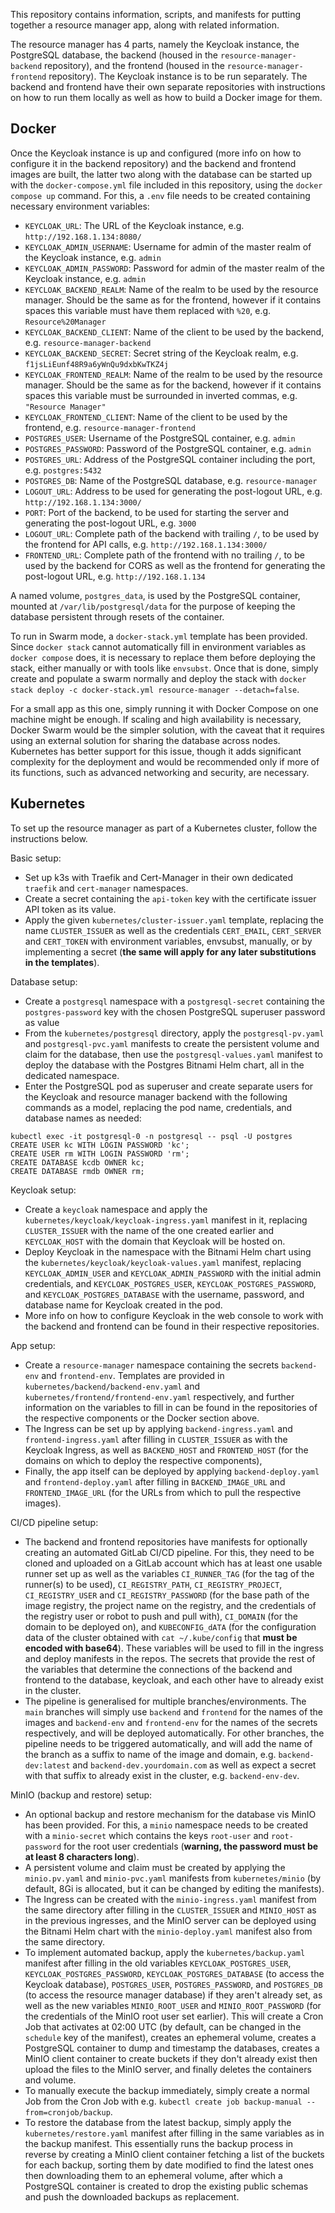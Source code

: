 This repository contains information, scripts, and manifests for putting together a resource manager app, along with related information.

The resource manager has 4 parts, namely the Keycloak instance, the PostgreSQL database, the backend (housed in the `resource-manager-backend` repository), and the frontend (housed in the `resource-manager-frontend` repository). The Keycloak instance is to be run separately. The backend and frontend have their own separate repositories with instructions on how to run them locally as well as how to build a Docker image for them.

Docker
------

Once the Keycloak instance is up and configured (more info on how to configure it in the backend repository) and the backend and frontend images are built, the latter two along with the database can be started up with the `docker-compose.yml` file included in this repository, using the `docker compose up` command. For this, a `.env` file needs to be created containing necessary environment variables:
- `KEYCLOAK_URL`: The URL of the Keycloak instance, e.g. `http://192.168.1.134:8080/`
- `KEYCLOAK_ADMIN_USERNAME`: Username for admin of the master realm of the Keycloak instance, e.g. `admin`
- `KEYCLOAK_ADMIN_PASSWORD`: Password for admin of the master realm of the Keycloak instance, e.g. `admin`
- `KEYCLOAK_BACKEND_REALM`: Name of the realm to be used by the resource manager. Should be the same as for the frontend, however if it contains spaces this variable must have them replaced with `%20`, e.g. `Resource%20Manager`
- `KEYCLOAK_BACKEND_CLIENT`: Name of the client to be used by the backend, e.g. `resource-manager-backend`
- `KEYCLOAK_BACKEND_SECRET`: Secret string of the Keycloak realm, e.g. `f1jsLiEunf48R9a6yWnQu9dxbKwTKZ4j`
- `KEYCLOAK_FRONTEND_REALM`: Name of the realm to be used by the resource manager. Should be the same as for the backend, however if it contains spaces this variable must be surrounded in inverted commas, e.g. `"Resource Manager"`
- `KEYCLOAK_FRONTEND_CLIENT`: Name of the client to be used by the frontend, e.g. `resource-manager-frontend`
- `POSTGRES_USER`: Username of the PostgreSQL container, e.g. `admin`
- `POSTGRES_PASSWORD`: Password of the PostgreSQL container, e.g. `admin`
- `POSTGRES_URL`: Address of the PostgreSQL container including the port, e.g. `postgres:5432`
- `POSTGRES_DB`: Name of the PostgreSQL database, e.g. `resource-manager`
- `LOGOUT_URL`: Address to be used for generating the post-logout URL, e.g. `http://192.168.1.134:3000/`
- `PORT`: Port of the backend, to be used for starting the server and generating the post-logout URL, e.g. `3000`
- `LOGOUT_URL`: Complete path of the backend with trailing `/`, to be used by the frontend for API calls, e.g. `http://192.168.1.134:3000/`
- `FRONTEND_URL`: Complete path of the frontend with no trailing `/`, to be used by the backend for CORS as well as the frontend for generating the post-logout URL, e.g. `http://192.168.1.134`

A named volume, `postgres_data`, is used by the PostgreSQL container, mounted at `/var/lib/postgresql/data` for the purpose of keeping the database persistent through resets of the container.

To run in Swarm mode, a `docker-stack.yml` template has been provided. Since `docker stack` cannot automatically fill in environment variables as `docker compose` does, it is necessary to replace them before deploying the stack, either manually or with tools like `envsubst`. Once that is done, simply create and populate a swarm normally and deploy the stack with `docker stack deploy -c docker-stack.yml resource-manager --detach=false`.

For a small app as this one, simply running it with Docker Compose on one machine might be enough. If scaling and high availability is necessary, Docker Swarm would be the simpler solution, with the caveat that it requires using an external solution for sharing the database across nodes. Kubernetes has better support for this issue, though it adds significant complexity for the deployment and would be recommended only if more of its functions, such as advanced networking and security, are necessary.

Kubernetes
----------

To set up the resource manager as part of a Kubernetes cluster, follow the instructions below.

Basic setup:
- Set up k3s with Traefik and Cert-Manager in their own dedicated `traefik` and `cert-manager` namespaces.
- Create a secret containing the `api-token` key with the certificate issuer API token as its value.
- Apply the given `kubernetes/cluster-issuer.yaml` template, replacing the name `CLUSTER_ISSUER` as well as the credentials `CERT_EMAIL`, `CERT_SERVER` and `CERT_TOKEN` with environment variables, envsubst, manually, or by implementing a secret (**the same will apply for any later substitutions in the templates**).

Database setup:
- Create a `postgresql` namespace with a `postgresql-secret` containing the `postgres-password` key with the chosen PostgreSQL superuser password as value
- From the `kubernetes/postgresql` directory, apply the `postgresql-pv.yaml` and `postgresql-pvc.yaml` manifests to create the persistent volume and claim for the database, then use the `postgresql-values.yaml` manifest to deploy the database with the Postgres Bitnami Helm chart, all in the dedicated namespace.
- Enter the PostgreSQL pod as superuser and create separate users for the Keycloak and resource manager backend with the following commands as a model, replacing the pod name, credentials, and database names as needed:
```
kubectl exec -it postgresql-0 -n postgresql -- psql -U postgres
CREATE USER kc WITH LOGIN PASSWORD 'kc';
CREATE USER rm WITH LOGIN PASSWORD 'rm';
CREATE DATABASE kcdb OWNER kc;
CREATE DATABASE rmdb OWNER rm;
```

Keycloak setup:
- Create a `keycloak` namespace and apply the `kubernetes/keycloak/keycloak-ingress.yaml` manifest in it, replacing `CLUSTER_ISSUER` with the name of the one created earlier and `KEYCLOAK_HOST` with the domain that Keycloak will be hosted on.
- Deploy Keycloak in the namespace with the Bitnami Helm chart using the `kubernetes/keycloak/keycloak-values.yaml` manifest, replacing `KEYCLOAK_ADMIN_USER` and `KEYCLOAK_ADMIN_PASSWORD` with the initial admin credentials, and `KEYCLOAK_POSTGRES_USER`, `KEYCLOAK_POSTGRES_PASSWORD`, and `KEYCLOAK_POSTGRES_DATABASE` with the username, password, and database name for Keycloak created in the pod.
- More info on how to configure Keycloak in the web console to work with the backend and frontend can be found in their respective repositories.

App setup:
- Create a `resource-manager` namespace containing the secrets `backend-env` and `frontend-env`. Templates are provided in `kubernetes/backend/backend-env.yaml` and `kubernetes/frontend/frontend-env.yaml` respectively, and further information on the variables to fill in can be found in the repositories of the respective components or the Docker section above.
- The Ingress can be set up by applying `backend-ingress.yaml` and `frontend-ingress.yaml` after filling in `CLUSTER_ISSUER` as with the Keycloak Ingress, as well as `BACKEND_HOST` and `FRONTEND_HOST` (for the domains on which to deploy the respective components),
- Finally, the app itself can be deployed by applying `backend-deploy.yaml` and `frontend-deploy.yaml` after filling in `BACKEND_IMAGE_URL` and `FRONTEND_IMAGE_URL` (for the URLs from which to pull the respective images).

CI/CD pipeline setup:
- The backend and frontend repositories have manifests for optionally creating an automated GitLab CI/CD pipeline. For this, they need to be cloned and uploaded on a GitLab account which has at least one usable runner set up as well as the variables `CI_RUNNER_TAG` (for the tag of the runner(s) to be used), `CI_REGISTRY_PATH`, `CI_REGISTRY_PROJECT`, `CI_REGISTRY_USER` and `CI_REGISTRY_PASSWORD` (for the base path of the image registry, the project name on the registry, and the credentials of the registry user or robot to push and pull with), `CI_DOMAIN` (for the domain to be deployed on), and `KUBECONFIG_dATA` (for the configuration data of the cluster obtained with `cat ~/.kube/config` that **must be encoded with base64**). These variables will be used to fill in the ingress and deploy manifests in the repos. The secrets that provide the rest of the variables that determine the connections of the backend and frontend to the database, keycloak, and each other have to already exist in the cluster.
- The pipeline is generalised for multiple branches/environments. The `main` branches will simply use `backend` and `frontend` for the names of the images and `backend-env` and `frontend-env` for the names of the secrets respectively, and will be deployed automatically. For other branches, the pipeline needs to be triggered automatically, and will add the name of the branch as a suffix to name of the image and domain, e.g. `backend-dev:latest` and `backend-dev.yourdomain.com` as well as expect a secret with that suffix to already exist in the cluster, e.g. `backend-env-dev`.

MinIO (backup and restore) setup:
- An optional backup and restore mechanism for the database vis MinIO has been provided. For this, a `minio` namespace needs to be created with a `minio-secret` which contains the keys `root-user` and `root-password` for the root user credentials (**warning, the password must be at least 8 characters long**).
- A persistent volume and claim must be created by applying the `minio.pv.yaml` and `minio-pvc.yaml` manifests from `kubernetes/minio` (by default, 8Gi is allocated, but it can be changed by editing the manifests).
- The Ingress can be created with the `minio-ingress.yaml` manifest from the same directory after filling in the `CLUSTER_ISSUER` and `MINIO_HOST` as in the previous ingresses, and the MinIO server can be deployed using the Bitnami Helm chart with the `minio-deploy.yaml` manifest also from the same directory.
- To implement automated backup, apply the `kubernetes/backup.yaml` manifest after filling in the old variables `KEYCLOAK_POSTGRES_USER`, `KEYCLOAK_POSTGRES_PASSWORD`, `KEYCLOAK_POSTGRES_DATABASE` (to access the Keycloak database), `POSTGRES_USER`, `POSTGRES_PASSWORD`, and `POSTGRES_DB` (to access the resource manager database) if they aren't already set, as well as the new variables `MINIO_ROOT_USER` and `MINIO_ROOT_PASSWORD` (for the credentials of the MinIO root user set earlier). This will create a Cron Job that activates at 02:00 UTC (by default, can be changed in the `schedule` key of the manifest), creates an ephemeral volume, creates a PostgreSQL container to dump and timestamp the databases, creates a MinIO client container to create buckets if they don't already exist then upload the files to the MinIO server, and finally deletes the containers and volume.
- To manually execute the backup immediately, simply create a normal Job from the Cron Job with e.g. `kubectl create job backup-manual --from=cronjob/backup`.
- To restore the database from the latest backup, simply apply the `kubernetes/restore.yaml` manifest after filling in the same variables as in the backup manifest. This essentially runs the backup process in reverse by creating a MinIO client container fetching a list of the buckets for each backup, sorting them by date modified to find the latest ones then downloading them to an ephemeral volume, after which a PostgreSQL container is created to drop the existing public schemas and push the downloaded backups as replacement.
